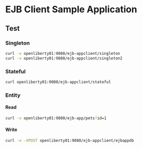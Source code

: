 # EJB Client Sample Application

## Test

### Singleton
```bash
curl -v openliberty01:9080/ejb-appclient/singleton
curl -v openliberty01:9080/ejb-appclient/singleton2
```

### Stateful
```bash
curl openliberty01:9080/ejb-appclient/stateful
```

### Entity
#### Read
```bash
curl -v openliberty01:9080/ejb-app/pets?id=1
```
#### Write
```bash
curl -v -XPOST openliberty01:9080/ejb-appclient/ejbappdb
```
